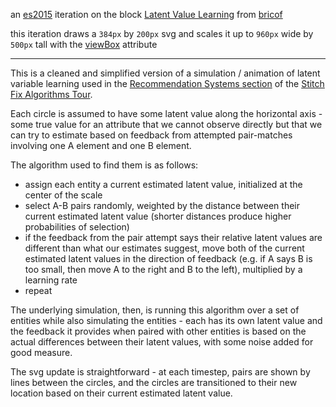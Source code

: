 an [es2015](https://babeljs.io/learn-es2015/) iteration on the block [Latent Value Learning](https://bl.ocks.org/bricof/289866256121e20949abfc3a39d5805d) from [bricof](https://bl.ocks.org/bricof)

this iteration draws a `384px` by `200px` svg and scales it up to `960px` wide by `500px` tall with the [viewBox](https://developer.mozilla.org/en-US/docs/Web/SVG/Attribute/viewBox) attribute

---

This is a cleaned and simplified version of a simulation / animation of latent variable learning used in the [Recommendation Systems section](http://algorithms-tour.stitchfix.com/#recommendation-systems) of the [Stitch Fix Algorithms Tour](http://algorithms-tour.stitchfix.com/).

Each circle is assumed to have some latent value along the horizontal axis - some true value for an attribute that we cannot observe directly but that we can try to estimate based on feedback from attempted pair-matches involving one A element and one B element.

The algorithm used to find them is as follows:

* assign each entity a current estimated latent value, initialized at the center of the scale
* select A-B pairs randomly, weighted by the distance between their current estimated latent value (shorter distances produce higher probabilities of selection)
* if the feedback from the pair attempt says their relative latent values are different than what our estimates suggest, move both of the current estimated latent values in the direction of feedback (e.g. if A says B is too small, then move A to the right and B to the left), multiplied by a learning rate
* repeat

The underlying simulation, then, is running this algorithm over a set of entities while also simulating the entities - each has its own latent value and the feedback it provides when paired with other entities is based on the actual differences between their latent values, with some noise added for good measure.

The svg update is straightforward - at each timestep, pairs are shown by lines between the circles, and the circles are transitioned to their new location based on their current estimated latent value.